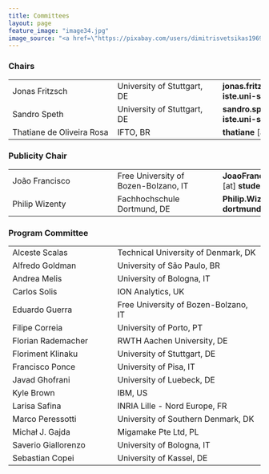 ```yaml
---
title: Committees
layout: page
feature_image: "image34.jpg"
image_source: "<a href=\"https://pixabay.com/users/dimitrisvetsikas1969-1857980\" target=\"_blank\">dimitrisvetsikas1969</a>"
---
```


<div class="container"></div>

<!-- Order names alphabetically by surname -->

<style> td{min-width:12em} td+td{padding-left:10px;}</style>

### Chairs
<table>
  <tbody>
    <tr>
      <td>Jonas Fritzsch</td>
      <td>University of Stuttgart, DE</td>
      <td>
        <strong>jonas.fritzsch</strong>
        [at]
        <strong>iste.uni-stuttgart.de</strong>
      </td>
    </tr>
    <tr>
      <td>Sandro Speth</td>
      <td>University of Stuttgart, DE</td>
      <td>
        <strong>sandro.speth</strong>
        [at]
        <strong>iste.uni-stuttgart.de</strong>
      </td>
    </tr>
    <tr>
      <td>Thatiane de Oliveira Rosa</td>
      <td>IFTO, BR</td>
      <td>
        <strong>thatiane</strong>
        [at]
        <strong>ifto.edu.br</strong>
      </td>
    </tr>
  </tbody>
</table>

### Publicity Chair

<table>
  <tbody>
    <tr>
      <td>João Francisco</td>
      <td>Free University of Bozen-Bolzano, IT</td>
      <td>
        <strong>JoaoFrancisco.LinoDaniel</strong>
        [at]
        <strong>student.unibz.it</strong>
      </td>
    </tr>
    <tr>
      <td>Philip Wizenty</td>
      <td>Fachhochschule Dortmund, DE</td>
      <td>
        <strong>Philip.Wizenty</strong>
        [at]
        <strong>fh-dortmund.de</strong>
      </td>
    </tr>   
  </tbody>
</table>

### Program Committee

<table>
  <tbody>
	<tr>
      <td>Alceste Scalas</td>
      <td>Technical University of Denmark, DK</td>
    </tr>
	<tr>
      <td>Alfredo Goldman</td>
      <td>University of São Paulo, BR</td>
    </tr>
    <tr>
      <td>Andrea Melis</td>
      <td>University of Bologna, IT</td>
    </tr>
    <tr>
      <td>Carlos Solis</td>
      <td>ION Analytics, UK</td>
    </tr>
    <tr>
      <td>Eduardo Guerra</td>
      <td>Free University of Bozen-Bolzano, IT</td>
    </tr>
    <tr>
      <td>Filipe Correia</td>
      <td>University of Porto, PT</td>
    </tr>
    <tr>
      <td>Florian Rademacher</td>
      <td>RWTH Aachen University, DE</td>
    </tr>
    <tr>
      <td>Floriment Klinaku</td>
      <td>University of Stuttgart, DE</td>
    </tr>
    <tr>
      <td>Francisco Ponce</td>
      <td>University of Pisa, IT</td>
    </tr>
    <tr>
      <td>Javad Ghofrani</td>
      <td>University of Luebeck, DE</td>
    </tr>
    <tr>
      <td>Kyle Brown</td>
      <td>IBM, US</td>
    </tr>
    <tr>
      <td>Larisa Safina</td>
      <td>INRIA Lille - Nord Europe, FR</td>
    </tr>
    <tr>
      <td>Marco Peressotti</td>
      <td>University of Southern Denmark, DK</td>
    </tr>      
    <tr>
      <td>Michał J. Gajda</td>
      <td>Migamake Pte Ltd, PL</td>
    </tr>
    <tr>
      <td>Saverio Giallorenzo</td>
      <td>University of Bologna, IT</td>
    </tr>
    <tr>
      <td>Sebastian Copei</td>
      <td>University of Kassel, DE</td>
    </tr>
  </tbody>
</table>

<!--
### Steering Committee
<table>
  <tbody>
    <tr>
      <td>Eduardo Guerra</td>
      <td>Free University of Bozen-Bolzano, IT</td>
      <td>
        <strong>eduardo.guerra</strong>
        [at]
        <strong>unibz.it</strong>
      </td>
    </tr>
    <tr>
      <td>Filipe F. Correia</td>
      <td>University of Porto (PT)</td>
      <td>
      <strong>filipe.correia</strong>
      [at]
      <strong>fe.up.pt</strong>
      </td>
    </tr>
    <tr>
      <td>Florian Rademacher</td>
      <td>University of Applied Science and Arts Dortmund, DE</td>
      <td>
        <strong>florian.rademacher</strong>
        [at]
        <strong>fh-dortmund.de</strong>
      </td>
    </tr>
    <tr>
      <td>Larisa Safina</td>
      <td>INRIA Lille - Nord Europe, FR</td>
      <td>
        <strong>larisa.safina</strong>
        [at]
        <strong>inria.fr</strong>
      </td>
    </tr>
    <tr>
      <td><a href="https://marcoperessotti.com">Marco Peressotti</a></td>
      <td>University of Southern Denmark (DK)</td>
      <td><strong>peressotti</strong>
        [at]
        <strong>sdu.dk</strong>
      </td>
    </tr>
    <tr>
      <td><a href="https://saveriogiallorenzo.com">Saverio Giallorenzo</a></td>
      <td>University of Southern Denmark (DK)</td>
      <td>
        <strong>saverio</strong>
        [at]
        <strong>sdu.dk</strong>
      </td>
    </tr>
  </tbody>
</table>
-->